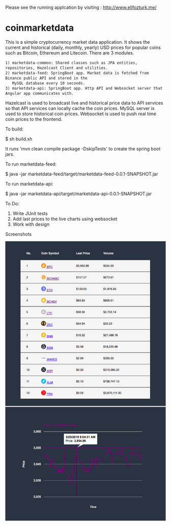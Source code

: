 Please see the running applcation by visiting : http://www.elifozturk.me/

# coinmarketdata
This is a simple cryptocurrency market data application. It shows the current and historical (daily, monthly, yearly) USD prices for popular coins such as Bitcoin, Ethereum and Litecoin.
There are 3 modules.

    1) marketdata-common: Shared classes such as JPA entities, repositories, Hazelcast Client and utilities.
    2) marketdata-feed: SpringBoot app. Market data is fetched from Binance public API and stored in the
       MySQL database every 10 seconds.
    3) marketdata-api: SpringBoot app. Http API and Websocket server that Angular app communicates with.

Hazelcast is used to broadcast live and historical price data to API services so that API services can locally cache the coin prices.
MySQL server is used to store historical coin prices.
Websocket is used to push real time coin prices to the frontend.

To build:

  $ sh build.sh

  It runs 'mvn clean compile package -DskipTests' to create the spring boot jars.

To run marketdata-feed:

  $ java -jar marketdata-feed/target/marketdata-feed-0.0.1-SNAPSHOT.jar

To run marketdata-api:

  $ java -jar marketdata-api/target/marketdata-api-0.0.1-SNAPSHOT.jar

To Do:

  1) Write JUnit tests
  2) Add last prices to the live charts using websocket
  3) Work with design

Screenshots
 
![CoinMarket Data](https://raw.githubusercontent.com/elifozt/coinmarketdata-angular/master/src/assets/img/coinprices.png)
![BTC Last Hour Price Chart](https://raw.githubusercontent.com/elifozt/coinmarketdata-angular/master/src/assets/img/BTCChart.png)
